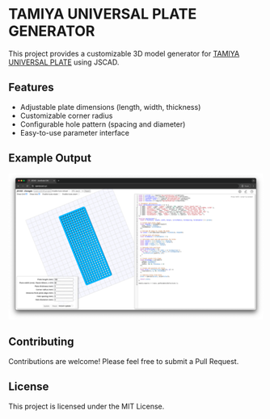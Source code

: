 # TAMIYA UNIVERSAL PLATE GENERATOR

This project provides a customizable 3D model generator for [TAMIYA UNIVERSAL PLATE](https://www.tamiya.com/japan/products/70098/index.html) using JSCAD.

## Features

- Adjustable plate dimensions (length, width, thickness)
- Customizable corner radius
- Configurable hole pattern (spacing and diameter)
- Easy-to-use parameter interface

## Example Output

![TAMIYA UNIVERSAL PLATE](image.png)

## Contributing

Contributions are welcome! Please feel free to submit a Pull Request.

## License

This project is licensed under the MIT License.